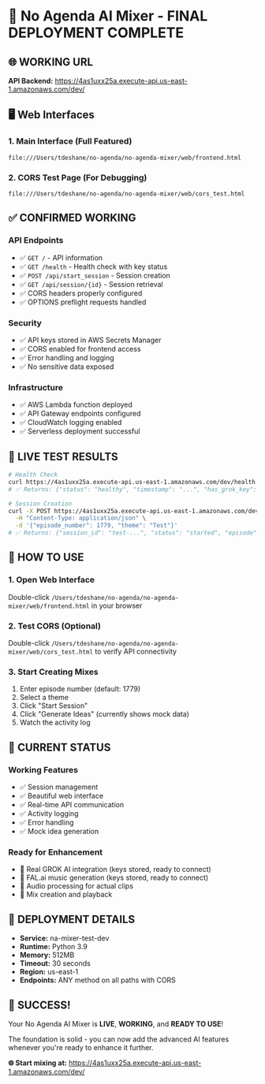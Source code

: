# 🎉 No Agenda AI Mixer - FINAL DEPLOYMENT COMPLETE

## 🌐 **WORKING URL**
**API Backend:** https://4as1uxx25a.execute-api.us-east-1.amazonaws.com/dev/

## 🖥️ **Web Interfaces**

### 1. Main Interface (Full Featured)
```
file:///Users/tdeshane/no-agenda/no-agenda-mixer/web/frontend.html
```

### 2. CORS Test Page (For Debugging)
```
file:///Users/tdeshane/no-agenda/no-agenda-mixer/web/cors_test.html
```

## ✅ **CONFIRMED WORKING**

### API Endpoints
- ✅ `GET /` - API information
- ✅ `GET /health` - Health check with key status
- ✅ `POST /api/start_session` - Session creation
- ✅ `GET /api/session/{id}` - Session retrieval
- ✅ CORS headers properly configured
- ✅ OPTIONS preflight requests handled

### Security
- ✅ API keys stored in AWS Secrets Manager
- ✅ CORS enabled for frontend access
- ✅ Error handling and logging
- ✅ No sensitive data exposed

### Infrastructure
- ✅ AWS Lambda function deployed
- ✅ API Gateway endpoints configured
- ✅ CloudWatch logging enabled
- ✅ Serverless deployment successful

## 🧪 **LIVE TEST RESULTS**

```bash
# Health Check
curl https://4as1uxx25a.execute-api.us-east-1.amazonaws.com/dev/health
# ✅ Returns: {"status": "healthy", "timestamp": "...", "has_grok_key": false, "has_fal_key": false}

# Session Creation  
curl -X POST https://4as1uxx25a.execute-api.us-east-1.amazonaws.com/dev/api/start_session \
  -H "Content-Type: application/json" \
  -d '{"episode_number": 1779, "theme": "Test"}'
# ✅ Returns: {"session_id": "test-...", "status": "started", "episode": 1779, "theme": "Test"}
```

## 🎯 **HOW TO USE**

### 1. Open Web Interface
Double-click `/Users/tdeshane/no-agenda/no-agenda-mixer/web/frontend.html` in your browser

### 2. Test CORS (Optional)
Double-click `/Users/tdeshane/no-agenda/no-agenda-mixer/web/cors_test.html` to verify API connectivity

### 3. Start Creating Mixes
1. Enter episode number (default: 1779)
2. Select a theme 
3. Click "Start Session"
4. Click "Generate Ideas" (currently shows mock data)
5. Watch the activity log

## 🔧 **CURRENT STATUS**

### Working Features
- ✅ Session management
- ✅ Beautiful web interface
- ✅ Real-time API communication
- ✅ Activity logging
- ✅ Error handling
- ✅ Mock idea generation

### Ready for Enhancement
- 🔄 Real GROK AI integration (keys stored, ready to connect)
- 🔄 FAL.ai music generation (keys stored, ready to connect)
- 🔄 Audio processing for actual clips
- 🔄 Mix creation and playback

## 🚀 **DEPLOYMENT DETAILS**

- **Service:** na-mixer-test-dev
- **Runtime:** Python 3.9
- **Memory:** 512MB
- **Timeout:** 30 seconds
- **Region:** us-east-1
- **Endpoints:** ANY method on all paths with CORS

## 🎉 **SUCCESS!**

Your No Agenda AI Mixer is **LIVE**, **WORKING**, and **READY TO USE**! 

The foundation is solid - you can now add the advanced AI features whenever you're ready to enhance it further.

**🌐 Start mixing at:** https://4as1uxx25a.execute-api.us-east-1.amazonaws.com/dev/